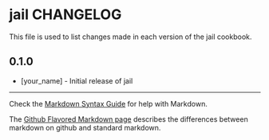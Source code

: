 jail CHANGELOG
==============

This file is used to list changes made in each version of the jail cookbook.

0.1.0
-----
- [your_name] - Initial release of jail

- - -
Check the [Markdown Syntax Guide](http://daringfireball.net/projects/markdown/syntax) for help with Markdown.

The [Github Flavored Markdown page](http://github.github.com/github-flavored-markdown/) describes the differences between markdown on github and standard markdown.
